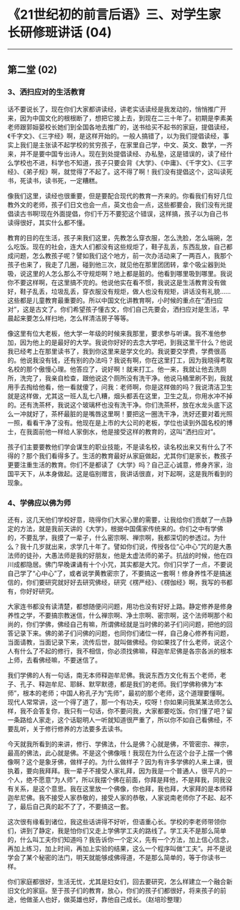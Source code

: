 # 《21世纪初的前言后语》三、对学生家长研修班讲话 (04)

------

## 第二堂 (02)

### 3、洒扫应对的生活教育

话不要说长了，现在你们大家都讲读经，讲老实话读经是我发动的，悄悄推广开来，因为中国文化的根根断了，想把它接上去，到现在二三十年了。初期是李素美老师跟郭姮晏校长她们到全国各地去推广的，送书给买不起书的家庭，提倡读经，《千字文》、《三字经》啊，是这样开始的。一般人搞错了，以为我们提倡读经，事实上我们是主张读不起学校的贫穷孩子，在家里自己学，中文、英文、数学，一齐来，并不是要中国专出诗人。现在到处提倡读经、办私塾，这是错误的，读了经什么学校也不进，科学也不知道，孩子只要会背《大学》、《中庸》、《千字文》、《三字经》、《弟子规》啊，就觉得了不起了。这不得了啊！我们没有提倡这个，这叫读死书，死读书，读书死，一定糟糕。

像我们这里，读经也很重要，但是要配合现代的教育一齐来的。你看我们有好几位教外文的老师，孩子们日文也会一点，英文也会一点，这些都要会，我们没有光提倡读古书啊!现在外面提倡，你们千万不要犯这个错误，这样搞，孩子以为自己书读得很好，其实什么都不懂。

教育的目的在生活，孩子来我们这里，先教怎么穿衣服，怎么洗脸，怎么端碗，怎么吃饭。现在的社会，连大人们都没有这些规炬了，鞋子乱丢，东西乱放，自己都成问题，怎么教孩子呢？譬如我们这个地方，前一次办活动来了一两百人，我那个孩子也来了，我走了几圈，碰到他三次，就见他在那里团团转，拿个吸尘器到处吸，说这里的人怎么那么不守规炬啊？地上都是脏的。他看到哪里吸到哪里。我说你不要这样啊，在这里搞不完的。他说他实在看不惯，我说这是生活教育没有做好，鞋子乱丢，垃圾乱丢，穿衣服没有规炬，做人也没有规矩，讲话没有礼貌……这些都是儿童教育最重要的。所以中国文化讲教育啊，小时候的重点在“洒扫应对”，这是古文了。你们希望孩子懂古文，你们自己先要会，洒扫应对是生活，早晨起来要怎么样扫地，怎么样清洁房子等等。

像这里有位大老板，他大学一年级的时候来我那里，要求参与听课。我不准他参加，因为他上的是最好的大学。我说你好好的去念大学吧，到我这里干什么？他说我已经考上在那里读书了，我到你这里来是学文化的。我说要交学费，学费很高的。他说我没有钱，还有别的办法吗？我说有啊，你在这里打工，因为我晓得考取名校的那个傲慢心理。他答应了，说好啊！就来打工。他一来，我就让他去洗厕所，洗完了，我亲自检查，跟他说这个厕所没有洗干净。他说马桶里刷不到，我就用手去掏给他看，他一看就傻了，问我：老师啊，你是这样做的吗？我说清洁卫生就是这样做，尤其这一班人乱七八糟，烟头都丢在这里，卫生之乱，你用水冲不掉的。还有洗茶杯，我说这个玻璃杯也没有洗干净。你们洗茶杯，放在水龙头底下这么一冲就好了，茶杯最脏的是嘴唇这里啊！要把这一圈洗干净，洗好还要对着光照一照，看看干净了没有。他现在是上市的大公司的老板，学位也读到外国名校的博士，在我面前他一样给人家倒水，他是接受这样的教育的，这叫“洒扫应对”。

孩子们主要要教他们学会谋生的职业技能，不是读名校，读名校出来又有什么了不得的？那个我们看得多了。生活的教育最好从家庭做起，尤其你们是家长，教孩子更要注重生活的教育。你们不是都读了《大学》吗？自己正心诚意，修身齐家，治国平天下，从本身做起。这是临别赠言，我讲话很直，对下起啊，这是我所看到的现象。

### 4、学佛应以佛为师

还有，这几天他们学校好意，晓得你们大家心里的需要，让我给你们贡献了一点静定的方法，就是我前天讲的《大学》，根据中国儒家传统来的。你们之中有学佛的，不要乱学，我摸了一辈子，什么密宗啊、禅宗啊，我都深切的参透过。为什么？我十几岁就出来，求学几十年了。譬如你们说，传授各位“心中心”咒的是大愚法师的徒孙，大愚法师是我的好朋友，他是太虚法师的弟子。抗战的时候，他在四川成都隐居。佛门早晚课诵有十个小咒，其实都是大咒。你们只学了一点，不要说自己学了“心中心”了，或者说学黄教密宗了，不要搞这一套啊！修身养性不是搞迷信的，你们要研究就好好去研究佛经，研究《楞严经》、《楞伽经》啊，我写的书都有，你好好研究。

大家连书都没有读清楚，都想随便问问题，用功也没有好好上路。静定修养是修身养性之学，不要搞宗教迷信，什么禅宗啊、净土宗啊、密宗啊，这个法师啊那个和尚的，你们学佛，佛经自己有嘛，所谓佛经就是当时佛的弟子们问问题，把他的回答记录下来。佛的弟子们问佛的问题，也同你们诸位一样，自己身心修养有问题，当面请教，当面记录下来，流传后世，就叫做佛经。你如果找了什么老师，说这个人有什么了不起的修行，我不相信，你必须找佛嘛，释迦牟尼佛是各宗各派的根本上师，去看佛经嘛，不要迷信了。

我们学佛的人有一句话，南无本师释迦牟尼佛。我说东西方文化有五个老师，老子、孔子、释迦牟尼、耶稣、默罕默德，都是我们的老师。我们学佛称佛为“本师”，根本的老师；中国人称孔子为“先师”，最初的那个老师，这个道理要懂啊。现代人常常讲，这一个得了道了，那一个有功夫，哎呀！你如果问我某某法师怎么样，我不会答复你，我只有一句话，你不要问我，大家都要吃饭。你们懂了吧？留一条路给人家走，这个话聪明人一听就知道很严重了，所以你不如自己看佛经，不要乱听，关于修行修养的方法要多去读书。

今天就我所看到的来讲，修行、学佛法，什么是佛？心就是佛，不管密宗、禅宗，最高的佛法，此心就是佛。不是这个佛像哦！我现在为什么在这个台子上摆一个佛像啊？这个是象牙佛，做样子的。为什么做样子？因为有许多学佛的人来上课，很执着，要向我拜拜。我一辈子不接受人家礼拜，因为我是一个普通人，很平凡的一个人，绝不愿意“为人师”，所以我摆个佛在前面，你拜是拜他，不是拜我，同我没有关系，是这个意思。我在这里放一个佛像，你也拜，我也拜，大家拜的是本师释迦牟尼佛。我不接受人家恭敬的，接受人家的恭敬，人家说南老师你了不起、起不了，最后自己真的起不了了，不要搞这一套。

这次很有缘看到诸位，我这些话讲得不好听，但语重心长。学校的李老师带领你们，讲到了静定，我是怕你们又走上学佛学工夫的路线了。学工夫不是那么简单的，什么叫工夫你们知道吗？我告诉你一个定义，先有一个方法，加上信心信念，再加上练习，加上时间，再加上实验的结果，这么一个程序叫做“工夫”。并不是说学会了某个秘密的法门，明天就能够成佛得道，不是那么简单的，等于你读书一样。

你们家庭都很好，生活无忧，尤其是妇女们，回去要研究，怎么样建立一个融合新旧文化的家庭。至于孩子们的教育，放心，你们的孩子们都很好，将来孩子的前途，他做圣人也好，做英雄也好，靠他自己成长。（赵培珍整理）

